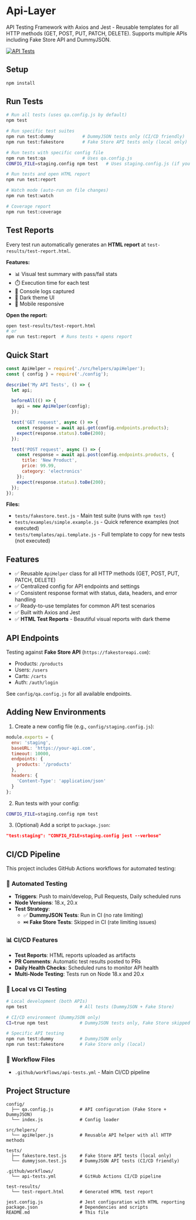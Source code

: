 # Api-Layer

API Testing Framework with Axios and Jest - Reusable templates for all HTTP methods (GET, POST, PUT, PATCH, DELETE). Supports multiple APIs including Fake Store API and DummyJSON.

[![API Tests](https://github.com/mrsyedhasan/Api-Layer/workflows/API%20Tests/badge.svg)](https://github.com/mrsyedhasan/Api-Layer/actions)

## Setup

```bash
npm install
```

## Run Tests

```bash
# Run all tests (uses qa.config.js by default)
npm test

# Run specific test suites
npm run test:dummy           # DummyJSON tests only (CI/CD friendly)
npm run test:fakestore       # Fake Store API tests only (local only)

# Run tests with specific config file
npm run test:qa              # Uses qa.config.js
CONFIG_FILE=staging.config npm test   # Uses staging.config.js (if you create it)

# Run tests and open HTML report
npm run test:report

# Watch mode (auto-run on file changes)
npm run test:watch

# Coverage report
npm run test:coverage
```

## Test Reports

Every test run automatically generates an **HTML report** at `test-results/test-report.html`.

**Features:**
- 📊 Visual test summary with pass/fail stats
- ⏱️ Execution time for each test
- 📝 Console logs captured
- 🎨 Dark theme UI
- 📱 Mobile responsive

**Open the report:**
```bash
open test-results/test-report.html
# or
npm run test:report  # Runs tests + opens report
```

## Quick Start

```javascript
const ApiHelper = require('./src/helpers/apiHelper');
const { config } = require('./config');

describe('My API Tests', () => {
  let api;

  beforeAll(() => {
    api = new ApiHelper(config);
  });

  test('GET request', async () => {
    const response = await api.get(config.endpoints.products);
    expect(response.status).toBe(200);
  });

  test('POST request', async () => {
    const response = await api.post(config.endpoints.products, {
      title: 'New Product',
      price: 99.99,
      category: 'electronics'
    });
    expect(response.status).toBe(200);
  });
});
```

**Files:**
- `tests/fakestore.test.js` - Main test suite (runs with `npm test`)
- `tests/examples/simple.example.js` - Quick reference examples (not executed)
- `tests/templates/api.template.js` - Full template to copy for new tests (not executed)

## Features

- ✅ Reusable `ApiHelper` class for all HTTP methods (GET, POST, PUT, PATCH, DELETE)
- ✅ Centralized config for API endpoints and settings
- ✅ Consistent response format with status, data, headers, and error handling
- ✅ Ready-to-use templates for common API test scenarios
- ✅ Built with Axios and Jest
- ✅ **HTML Test Reports** - Beautiful visual reports with dark theme

## API Endpoints

Testing against **Fake Store API** (`https://fakestoreapi.com`):
- Products: `/products`
- Users: `/users`
- Carts: `/carts`
- Auth: `/auth/login`

See `config/qa.config.js` for all available endpoints.

## Adding New Environments

1. Create a new config file (e.g., `config/staging.config.js`):
```javascript
module.exports = {
  env: 'staging',
  baseURL: 'https://your-api.com',
  timeout: 10000,
  endpoints: {
    products: '/products'
  },
  headers: {
    'Content-Type': 'application/json'
  }
};
```

2. Run tests with your config:
```bash
CONFIG_FILE=staging.config npm test
```

3. (Optional) Add a script to `package.json`:
```json
"test:staging": "CONFIG_FILE=staging.config jest --verbose"
```

## CI/CD Pipeline

This project includes GitHub Actions workflows for automated testing:

### 🚀 **Automated Testing**
- **Triggers**: Push to main/develop, Pull Requests, Daily scheduled runs
- **Node Versions**: 18.x, 20.x
- **Test Strategy**: 
  - ✅ **DummyJSON Tests**: Run in CI (no rate limiting)
  - ⏭️ **Fake Store Tests**: Skipped in CI (rate limiting issues)

### 📊 **CI/CD Features**
- **Test Reports**: HTML reports uploaded as artifacts
- **PR Comments**: Automatic test results posted to PRs
- **Daily Health Checks**: Scheduled runs to monitor API health
- **Multi-Node Testing**: Tests run on Node 18.x and 20.x

### 🔧 **Local vs CI Testing**
```bash
# Local development (both APIs)
npm test                    # All tests (DummyJSON + Fake Store)

# CI/CD environment (DummyJSON only)
CI=true npm test            # DummyJSON tests only, Fake Store skipped

# Specific API testing
npm run test:dummy          # DummyJSON only
npm run test:fakestore      # Fake Store only (local)
```

### 📁 **Workflow Files**
- `.github/workflows/api-tests.yml` - Main CI/CD pipeline

## Project Structure

```
config/
  ├── qa.config.js          # API configuration (Fake Store + DummyJSON)
  └── index.js              # Config loader

src/helpers/
  └── apiHelper.js          # Reusable API helper with all HTTP methods

tests/
  ├── fakestore.test.js     # Fake Store API tests (local only)
  └── dummyjson.test.js     # DummyJSON API tests (CI/CD friendly)

.github/workflows/
  └── api-tests.yml         # GitHub Actions CI/CD pipeline

test-results/
  └── test-report.html      # Generated HTML test report

jest.config.js              # Jest configuration with HTML reporting
package.json                # Dependencies and scripts
README.md                   # This file
```

